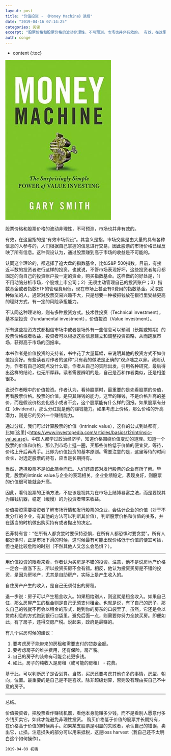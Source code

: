 ```yaml
---
layout: post
title: "价值投资 - 《Money Machine》读后"
date: "2019-04-16 07:14:25"
categories: 阅读
excerpt: "股票价格和股票价格的波动非理性，不可预测，市场也并非有效的。 有效，在这里指的是“有效市场假设”。其含义是指，市场交易是由大量的具有各种信息的人..."
auth: conge
---
```

* content
{:toc}

![ ](/assets/images/阅读/118382-e1c3b6a217e8b612.png)

股票价格和股票价格的波动非理性，不可预测，市场也并非有效的。

有效，在这里指的是“有效市场假设”。其含义是指，市场交易是由大量的具有各种信息的人参与的，人们根据自己掌握的信息进行交易，因此股票的市场价格已经反映了所有信息。这种假设认为，通过股票赚到高于市场的收益是不可能的。

认同这个理论的，都选择了追大盘的指数基金，比如S&P 500指数。目前，有接近半数的投资者进行这样的投资。也就说，不管市场表现好坏，这些投资者每月都固定的向自己的投资账户投一定的资金，购买指数基金。这样做的的好处是，1）不用动脑分析市场，个股或上市公司；2）无须主动管理自己的投资账户；3）指数基金或者指数ETF的管理费用低，现在市场上甚至有0费用的指数基金。采取这种做法的人，通常对股票交易兴趣不大，只是想要一种被把钱放在银行里受益更高的理财方式，有一定的风险承担能力。

不认同这种理论的，则有多种投资方式。技术性投资（Technical investment），基本型投资（fundamental investment），价值投资（Value investment）。

所有这些投资方式都相信市场中或者是场外有一些信息可以预测（长期或短期）的股票价格或者收益，投资者可以根据这些信息建立和调整投资策略，从而跑赢市场，获得高于市场的回报率。

本书作者是价值投资的支持者，书中花了大量篇幅，来说明其他的投资方式不如价值投资好。有些读者对作者的这种“只有我的做法是正确的”观点嗤之以鼻。我则认为，作者有自己的观点没什么错。作者从自己的实际出发，引用各种研究，最后得出这样的结论，也无所厚非。读者需要辨明的是，自己是否和作者类似，还是相差很多。

说说作者眼中的价值投资。作者认为，看待股票时，最重要的是先看股票的价值，再看股票价格。股票的价值，是只其赚钱的能力。这里的赚钱，不是价格升高的差价，而是假设价格变化很小或者不变，这个股票能有什么样的回报。如果股票有分红（dividend），那么分红就是他的赚钱能力。如果考虑上价格，那么价格的升高潜力，则是它的另外一个赚钱能力。

通过分红，我们可以计算股票的价值（intrinsic value），这样的公式到处都有，比如[这里]<https://www.investopedia.com/articles/basics/12/intrinsic-value.asp)。中国人都学过政治经济学，知道价格围绕价值变动的道理。知道一个股票的价值和价格，那么到市场上逛一圈，买那些价格低于价值的便宜货，等待，价格上升后再离手。此即为价值投资的基本原则。需要注意的是，这里等待的时间会长，对选定股票的持有，应当是长期持有。

当然，选择股票不是如此简单而已。人们还应该对发行股票的企业有所了解。毕竟，股票的intinsic value与企业的表现相关。企业业绩稳定，表现良好，则股票的价值很可能就会升高。

因此，看待股票的正确方法，不应该是视其为在市场上赌博暴富之法，而是要视其为赚钱机器，稳定（缓慢）的为投资者带来收益。

价值投资需要投资者了解市场行情和发行股票的企业，会估计企业的价值（对于不发分红的企业，有其他的方法可以判断其价值），判断股票价格和价值的关系，并在适当的时机做出购买持有或者抛出的决定。

巴菲特有言：“在所有人都贪婪时要保持恐惧，在所有人都恐惧时要贪婪"。所有人都恐惧时，正是市场下滑的时候，这时候最有可能出现价格低于价值的便宜可捡，但也是比较危险的时刻（不然其他人又怎么会恐惧？）。

------

用价值投资的眼看来看，作者认为买房是不错的投资。注意，他不是说房地产价格一定会一直涨下去，所以投资买房不会有错。相反，他认为投资买房是不错的投资，是因为房地产，尤其是自助房产，实际上是产生收入的。

自住房产产生的收入，是自己无须付出的房租。

退一步说：房子可以产生租金收入。如果租给别人，则这就是租金收入。如果自己住，那么房屋产生的租金则是自己无须支付租金。也就是说，有了自己的房子，那么自己的钱就不再会以租金的形式，跑到你的房东的口袋里了。虽然，它还是会以贷款利息的方式跑到银行口袋里。避免后面一点，则需要你努力全款买房。即便如此，有了房子，还得交房产税。说起来，政府是最赚的。

有几个买房时候的建议：

1. 要考虑房子能带来的房租和需要支付的贷款金额。
2. 要考虑房子的维护费用，还有保险，房产税。
3. 自己的房子的装修有可能会花更多钱。
4. 如此，房子的纯收入是房租（或可能的房租） - 花费。

基于此，可以判断房子是否划算。当然，买房还要考虑其他许多的事情，房型，朝向，位置。最重要的是自己是不是喜欢。除非超级划算，否则没有理由买自己不中意的房子。

------

总结。

价值投资者，把股票看作赚钱机器，看他本身能赚多少钱，而不是看别人愿意付多少钱买卖它。如此才能避免非理性投资。
购买价格低于价值的股票并长期持有，在价格高于价值的时候离手。如果某支股票是明显的失败者，承认自己的错误，卖出它，止损。注意损失的部分可以用来抵税，这是loss harvest（我自己还不太明白这个如何操作）。

```
2019-04-09 初稿
```

